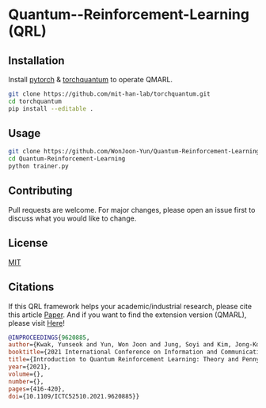 # Quantum--Reinforcement-Learning (QRL)

## Installation

Install [pytorch](https://pytorch.org/) & [torchquantum](https://github.com/mit-han-lab/torchquantum) to operate QMARL.

```bash
git clone https://github.com/mit-han-lab/torchquantum.git
cd torchquantum
pip install --editable .
```

## Usage

```bash
git clone https://github.com/WonJoon-Yun/Quantum-Reinforcement-Learning.git
cd Quantum-Reinforcement-Learning
python trainer.py
```

## Contributing
Pull requests are welcome. For major changes, please open an issue first to discuss what you would like to change.

## License
[MIT](https://choosealicense.com/licenses/mit/)

## Citations
If this QRL framework helps your academic/industrial research, 
please cite this article [Paper](https://arxiv.org/abs/2203.10443).
And if you want to find the extension version (QMARL), please visit [Here](https://github.com/WonJoon-Yun/Quantum-Multi-Agent-Reinforcement-Learning)!

```bibtex
@INPROCEEDINGS{9620885,  
author={Kwak, Yunseok and Yun, Won Joon and Jung, Soyi and Kim, Jong-Kook and Kim, Joongheon},  
booktitle={2021 International Conference on Information and Communication Technology Convergence (ICTC)},  
title={Introduction to Quantum Reinforcement Learning: Theory and PennyLane-based Implementation},  
year={2021}, 
volume={},  
number={},  
pages={416-420}, 
doi={10.1109/ICTC52510.2021.9620885}}
```
